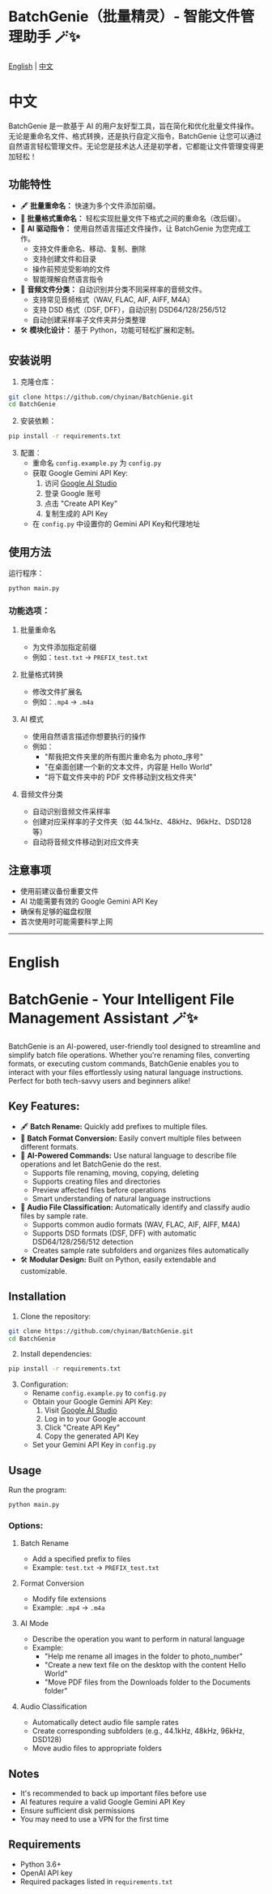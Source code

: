 # BatchGenie（批量精灵）- 智能文件管理助手 🪄✨

[English](#english) | [中文](#中文)

# 中文

BatchGenie 是一款基于 AI 的用户友好型工具，旨在简化和优化批量文件操作。无论是重命名文件、格式转换，还是执行自定义指令，BatchGenie 让您可以通过自然语言轻松管理文件。无论您是技术达人还是初学者，它都能让文件管理变得更加轻松！

## 功能特性

- 🖋 **批量重命名：** 快速为多个文件添加前缀。
- 🔄 **批量格式重命名：** 轻松实现批量文件下格式之间的重命名（改后缀）。
- 🤖 **AI 驱动指令：** 使用自然语言描述文件操作，让 BatchGenie 为您完成工作。
  - 支持文件重命名、移动、复制、删除
  - 支持创建文件和目录
  - 操作前预览受影响的文件
  - 智能理解自然语言指令
- 🎵 **音频文件分类：** 自动识别并分类不同采样率的音频文件。
  - 支持常见音频格式（WAV, FLAC, AIF, AIFF, M4A）
  - 支持 DSD 格式（DSF, DFF），自动识别 DSD64/128/256/512
  - 自动创建采样率子文件夹并分类整理
- 🛠 **模块化设计：** 基于 Python，功能可轻松扩展和定制。

## 安装说明

1. 克隆仓库：
```bash
git clone https://github.com/chyinan/BatchGenie.git
cd BatchGenie
```

2. 安装依赖：
```bash
pip install -r requirements.txt
```

3. 配置：
   - 重命名 `config.example.py` 为 `config.py`
   - 获取 Google Gemini API Key:
     1. 访问 [Google AI Studio](https://makersuite.google.com/app/apikey)
     2. 登录 Google 账号
     3. 点击 "Create API Key"
     4. 复制生成的 API Key
   - 在 `config.py` 中设置你的 Gemini API Key和代理地址

## 使用方法

运行程序：
```bash
python main.py
```

### 功能选项：
1. 批量重命名
   - 为文件添加指定前缀
   - 例如：`test.txt` -> `PREFIX_test.txt`

2. 批量格式转换
   - 修改文件扩展名
   - 例如：`.mp4` -> `.m4a`

3. AI 模式
   - 使用自然语言描述你想要执行的操作
   - 例如：
     - "帮我把文件夹里的所有图片重命名为 photo_序号"
     - "在桌面创建一个新的文本文件，内容是 Hello World"
     - "将下载文件夹中的 PDF 文件移动到文档文件夹"

4. 音频文件分类
   - 自动识别音频文件采样率
   - 创建对应采样率的子文件夹（如 44.1kHz、48kHz、96kHz、DSD128 等）
   - 自动将音频文件移动到对应文件夹

## 注意事项

- 使用前建议备份重要文件
- AI 功能需要有效的 Google Gemini API Key
- 确保有足够的磁盘权限
- 首次使用时可能需要科学上网

---

# English

# BatchGenie - Your Intelligent File Management Assistant 🪄✨

BatchGenie is an AI-powered, user-friendly tool designed to streamline and simplify batch file operations. Whether you're renaming files, converting formats, or executing custom commands, BatchGenie enables you to interact with your files effortlessly using natural language instructions. Perfect for both tech-savvy users and beginners alike!

## Key Features:
- 🖋 **Batch Rename:** Quickly add prefixes to multiple files.
- 🔄 **Batch Format Conversion:** Easily convert multiple files between different formats.
- 🤖 **AI-Powered Commands:** Use natural language to describe file operations and let BatchGenie do the rest.
  - Supports file renaming, moving, copying, deleting
  - Supports creating files and directories
  - Preview affected files before operations
  - Smart understanding of natural language instructions
- 🎵 **Audio File Classification:** Automatically identify and classify audio files by sample rate.
  - Supports common audio formats (WAV, FLAC, AIF, AIFF, M4A)
  - Supports DSD formats (DSF, DFF) with automatic DSD64/128/256/512 detection
  - Creates sample rate subfolders and organizes files automatically
- 🛠 **Modular Design:** Built on Python, easily extendable and customizable.

## Installation

1. Clone the repository:
```bash
git clone https://github.com/chyinan/BatchGenie.git
cd BatchGenie
```

2. Install dependencies:
```bash
pip install -r requirements.txt
```

3. Configuration:
   - Rename `config.example.py` to `config.py`
   - Obtain your Google Gemini API Key:
     1. Visit [Google AI Studio](https://makersuite.google.com/app/apikey)
     2. Log in to your Google account
     3. Click "Create API Key"
     4. Copy the generated API Key
   - Set your Gemini API Key in `config.py`

## Usage

Run the program:
```bash
python main.py
```

### Options:
1. Batch Rename
   - Add a specified prefix to files
   - Example: `test.txt` -> `PREFIX_test.txt`

2. Format Conversion
   - Modify file extensions
   - Example: `.mp4` -> `.m4a`

3. AI Mode
   - Describe the operation you want to perform in natural language
   - Example:
     - "Help me rename all images in the folder to photo_number"
     - "Create a new text file on the desktop with the content Hello World"
     - "Move PDF files from the Downloads folder to the Documents folder"

4. Audio Classification
   - Automatically detect audio file sample rates
   - Create corresponding subfolders (e.g., 44.1kHz, 48kHz, 96kHz, DSD128)
   - Move audio files to appropriate folders

## Notes

- It's recommended to back up important files before use
- AI features require a valid Google Gemini API Key
- Ensure sufficient disk permissions
- You may need to use a VPN for the first time

## Requirements

- Python 3.6+
- OpenAI API key
- Required packages listed in `requirements.txt`
